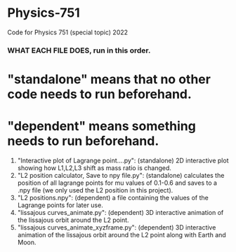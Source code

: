 # Physics-751
Code for Physics 751 (special topic) 2022


### WHAT EACH FILE DOES, run in this order. 
# "standalone" means that no other code needs to run beforehand. 
# "dependent" means something needs to run beforehand.

1. "Interactive plot of Lagrange point....py": (standalone) 2D interactive plot showing how L1,L2,L3 shift as mass ratio is changed. 
2. "L2 position calculator, Save to npy file.py": (standalone) calculates the position of all lagrange points for mu values of 0.1-0.6 and saves to a .npy file (we only      used the L2 position in this project). 
3. "L2 positions.npy": (dependent) a file containing the values of the Lagrange points for later use. 
4. "lissajous curves_animate.py": (dependent) 3D interactive animation of the lissajous orbit around the L2 point. 
5. "lissajous curves_animate_xyzframe.py": (dependent) 3D interactive animation of the lissajous orbit around the L2 point along with Earth and Moon. 
